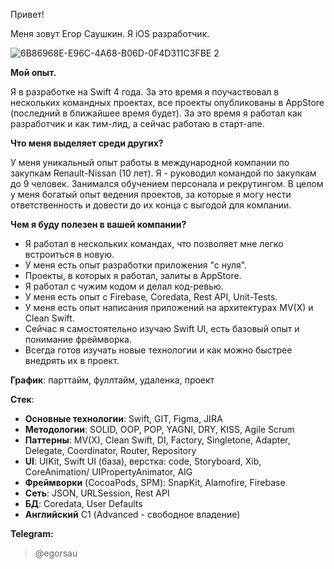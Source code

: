 Привет!

Меня зовут Егор Саушкин. Я iOS разработчик.

![6B86968E-E96C-4A68-B06D-0F4D311C3FBE 2](https://user-images.githubusercontent.com/92170176/226121983-7edb8056-92b5-49b2-80a4-8223a083f7c6.png)

**Мой опыт.**

Я в разработке на Swift 4 года. За это время я поучаствовал в нескольких командных проектах, все проекты опубликованы в AppStore (последний в ближайшее время будет). За это время я работал как разработчик и как тим-лид, а сейчас работаю в старт-апе. 

**Что меня выделяет среди других?** 

У меня уникальный опыт работы в международной компании по закупкам Renault-Nissan (10 лет). Я - руководил командой по закупкам до 9 человек. Занимался обучением персонала и рекрутингом. В целом у меня богатый опыт ведения проектов, за которые я могу нести ответственность и довести до их конца с выгодой для компании. 

**Чем я буду полезен в вашей компании?** 

- Я работал в нескольких командах, что позволяет мне легко встроиться в новую.
- У меня есть опыт разработки приложения "с нуля".
- Проекты, в которых я работал, залиты в AppStore.
- Я работал с чужим кодом и делал код-ревью.
- У меня есть опыт с Firebase, Coredata, Rest API, Unit-Tests.
- У меня есть опыт написания приложений на архитектурах MV(X) и Clean Swift. 
- Сейчас я самостоятельно изучаю Swift UI, есть базовый опыт и понимание фреймворка. 
- Всегда готов изучать новые технологии и как можно быстрее внедрять их в проект.

**График**: парттайм, фуллтайм, удаленка, проект

**Стек**:

- **Основные технологии**: Swift, GIT, Figma, JIRA
- **Методологии**: SOLID, OOP, POP, YAGNI, DRY, KISS, Agile Scrum
- **Паттерны**: MV(X), Clean Swift, DI, Factory, Singletone, Adapter, Delegate, Coordinator, Router, Repository
- **UI**: UIKit, Swift UI (база), верстка: code, Storyboard, Xib, CoreAnimation/ UIPropertyAnimator, AIG
- **Фреймворки** (CocoaPods, SPM): SnapKit, Alamofire, Firebase
- **Сеть**: JSON, URLSession, Rest API
- **БД**: Coredata, User Defaults
- **Английский** С1 (Advanced - свободное владение)

**Telegram:**
> @egorsau
